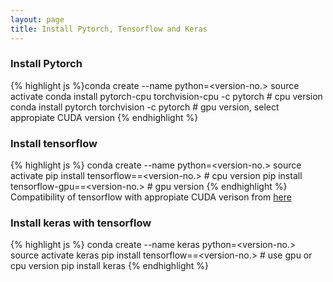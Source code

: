 ```yaml
---
layout: page
title: Install Pytorch, Tensorflow and Keras
---
```


### Install Pytorch
{% highlight js %}conda create --name <env-name> python=<version-no.>
source activate <env-name>
conda install pytorch-cpu torchvision-cpu -c pytorch # cpu version
conda install pytorch torchvision -c pytorch # gpu version, select appropiate CUDA version
{% endhighlight %}


### Install tensorflow
{% highlight js %} 
conda create --name <env-name> python=<version-no.>
source activate <env-name>
pip install tensorflow==<version-no.> # cpu version
pip install tensorflow-gpu==<version-no.> # gpu version 
{% endhighlight %}
Compatibility of tensorflow with appropiate CUDA verison from [here](https://www.tensorflow.org/install/source)

### Install keras with tensorflow
{% highlight js %} 
conda create --name keras python=<version-no.>
source activate keras
pip install tensorflow==<version-no.> # use gpu or cpu version
pip install keras
{% endhighlight %}

